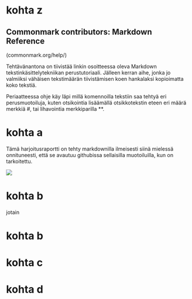 # kohta z

## Commonmark contributors: Markdown Reference
  (commonmark.org/help/)

Tehtävänantona on tiivistää linkin osoitteessa oleva Markdown
tekstinkäsittelytekniikan perustutoriaali. Jälleen kerran aihe,
jonka jo valmiiksi vähäisen tekstimäärän tiivistämisen koen hankalaksi
kopioimatta koko tekstiä. 

Periaatteessa ohje käy läpi millä komennoilla tekstiin saa tehtyä eri
perusmuotoiluja, kuten otsikointia lisäämällä otsikkotekstin eteen eri
määrä merkkiä #\, tai lihavointia merkkiparilla \**.

# kohta a

Tämä harjoitusraportti on tehty markdownilla ilmeisesti siinä mielessä onnituneesti,
että se avautuu githubissa sellaisilla muotoiluilla, kun on tarkoitettu.

![](https://github.com/BGO792/Palvelintenhallinta/blob/main/kuvat/kuvaharjoitus.png)

# kohta b

jotain

# kohta b

# kohta c 

# kohta d
